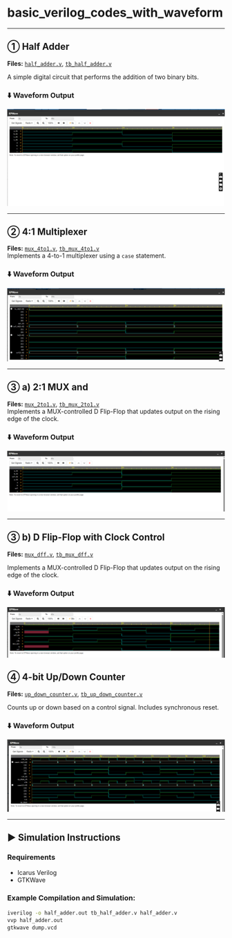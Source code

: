 # basic_verilog_codes_with_waveform

---

## ① Half Adder

**Files:** [`half_adder.v`](./half_adder.v), [`tb_half_adder.v`](./tb_half_adder.v)

A simple digital circuit that performs the addition of two binary bits.

### ⬇️ Waveform Output

![Half Adder Waveform](./waveform_half_adder.png)

---

## ② 4:1 Multiplexer
**Files:** [`mux_4to1.v`](./mux_4to1.v), [`tb_mux_4to1.v`](./tb_mux_4to1.v)  
Implements a 4-to-1 multiplexer using a `case` statement.

### ⬇️ Waveform Output

![4:1 MUX Waveform](./waveform_mux_4to1.png)

---

## ③ a) 2:1 MUX and  


**Files:** [`mux_2to1.v`](./mux_2to1.v), [`tb_mux_2to1.v`](./tb_mux_2to1.v)   
Implements a MUX-controlled D Flip-Flop that updates output on the rising edge of the clock.

### ⬇️ Waveform Output

![2:1 MUX Waveform](./waveform_2to1_dff.png)

---
## ③ b) D Flip-Flop with Clock Control

**Files:** [`mux_dff.v`](./mux_dff.v), [`tb_mux_dff.v`](./tb_mux_dff.v)   
  
Implements a MUX-controlled D Flip-Flop that updates output on the rising edge of the clock.

### ⬇️ Waveform Output

![MUX + DFF Waveform](./waveform_mux_dff.png)
## ④ 4-bit Up/Down Counter

**Files:** [`up_down_counter.v`](./up_down_counter.v), [`tb_up_down_counter.v`](./tb_up_down_counter.v)  

Counts up or down based on a control signal. Includes synchronous reset.

### ⬇️ Waveform Output

![Up/Down Counter Waveform](./waveform_counter.png)

---

## ▶️ Simulation Instructions

### Requirements
- Icarus Verilog
- GTKWave

### Example Compilation and Simulation:
```bash
iverilog -o half_adder.out tb_half_adder.v half_adder.v
vvp half_adder.out
gtkwave dump.vcd
